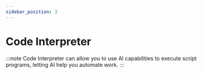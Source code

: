 ```yaml
---
sidebar_position: 3
---
```


# Code Interpreter

:::note
Code Interpreter can allow you to use AI capabilities to execute script programs, letting AI help you automate work.
:::
